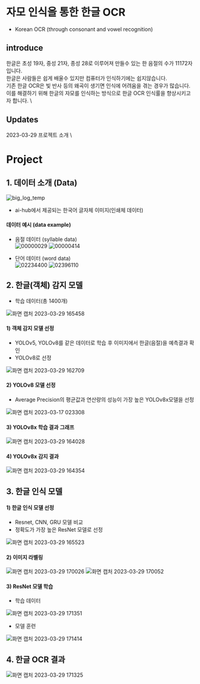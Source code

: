 # 자모 인식을 통한 한글 OCR
  - Korean OCR (through consonant and vowel recognition)

## introduce
한글은 초성 19자, 중성 21자, 종성 28로 이루어져 만들수 있는 한 음절의 수가 11172자 입니다. \
한글은 사람들은 쉽게 배울수 있지만 컴퓨터가 인식하기에는 쉽지않습니다. \
기존 한글 OCR은 빛 반사 등의 왜곡이 생기면 인식에 어려움을 겪는 경우가 많습니다. \
이를 해결하기 위해 한글의 자모를 인식하는 방식으로 한글 OCR 인식률을 향상시키고자 합니다. \

## Updates
2023-03-29 프로젝트 소개 \ 

# Project
## 1. 데이터 소개 (Data)
![big_log_temp](https://user-images.githubusercontent.com/118142229/228453786-047157d1-0bd3-4780-9ab9-e8c9effdae19.png)
- ai-hub에서 제공되는 한국어 글자체 이미지(인쇄체 데이터)

#### 데이터 예시 (data example)
- 음절 데이터 (syllable data) \
![00000029](https://user-images.githubusercontent.com/118142229/228454358-8e655174-2923-413a-93e0-20c4e833a364.png)
![00000414](https://user-images.githubusercontent.com/118142229/228454722-0629abd7-3080-401b-a714-53095e3910ba.png) 

- 단어 데이터 (word data) \
![02234400](https://user-images.githubusercontent.com/118142229/228454940-5e1629a8-fa83-4e13-9402-11c079545bbf.png)
![02396110](https://user-images.githubusercontent.com/118142229/228455044-811412bd-55ac-406f-99f4-2576eaf429d8.png) 

## 2. 한글(객체) 감지 모델
- 학습 데이터(총 1400개)

![화면 캡처 2023-03-29 165458](https://user-images.githubusercontent.com/118142229/228465720-117f5776-092c-4539-b090-e664e1d7956e.png)

#### 1) 객체 감지 모델 선정
- YOLOv5, YOLOv8를 같은 데이터로 학습 후 이미지에서 한글(음절)을 예측결과 확인 
- YOLOv8로 선정

![화면 캡처 2023-03-29 162709](https://user-images.githubusercontent.com/118142229/228458871-727f694e-8cfb-4831-a870-c42fa2d38146.png)


#### 2) YOLOv8 모델 선정
- Average Precision의 평균값과 연산량의 성능이 가장 높은 YOLOv8x모델을 선정

![화면 캡처 2023-03-17 023308](https://user-images.githubusercontent.com/118142229/228459900-cf07fc19-29e8-475f-b4a0-b3fdc0389268.png)

#### 3) YOLOv8x 학습 결과 그래프
![화면 캡처 2023-03-29 164028](https://user-images.githubusercontent.com/118142229/228461650-f43dbfcc-2431-4183-b38b-7d4ff43a4285.png)

#### 4) YOLOv8x 감지 결과
![화면 캡처 2023-03-29 164354](https://user-images.githubusercontent.com/118142229/228463517-8870b1cb-5558-4eb6-9741-974ab4380754.png)

## 3. 한글 인식 모델
#### 1) 한글 인식 모델 선정
- Resnet, CNN, GRU 모델 비교
- 정확도가 가장 높은 ResNet 모델로 선정

![화면 캡처 2023-03-29 165523](https://user-images.githubusercontent.com/118142229/228465943-a2465fd3-911f-4608-834c-019d4c8b5e0d.png)

#### 2) 이미지 라벨링

![화면 캡처 2023-03-29 170026](https://user-images.githubusercontent.com/118142229/228469412-c9f64b0f-27c5-4c98-8f67-02993155778f.png)
![화면 캡처 2023-03-29 170052](https://user-images.githubusercontent.com/118142229/228469440-41edd926-95d6-43b4-8ea7-e5babbf848f5.png)

#### 3) ResNet 모델 학습
- 학습 데이터

![화면 캡처 2023-03-29 171351](https://user-images.githubusercontent.com/118142229/228470491-81ebc6af-b29e-408c-8562-cdd85d0b9c82.png)

- 모델 훈련

![화면 캡처 2023-03-29 171414](https://user-images.githubusercontent.com/118142229/228470680-9874da44-c996-40e8-9164-c69988511206.png)

## 4. 한글 OCR 결과

![화면 캡처 2023-03-29 171325](https://user-images.githubusercontent.com/118142229/228470762-b5e7cdc6-57b9-4437-9406-339f1f7bcb12.png)
